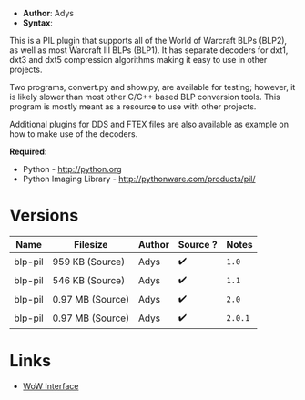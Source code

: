 - **Author**: Adys
- **Syntax**:

This is a PIL plugin that supports all of the World of Warcraft BLPs (BLP2), as well as most Warcraft III BLPs (BLP1). It has separate decoders for dxt1, dxt3 and dxt5 compression algorithms making it easy to use in other projects.

Two programs, convert.py and show.py, are available for testing; however, it is likely slower than most other C/C++ based BLP conversion tools. This program is mostly meant as a resource to use with other projects.

Additional plugins for DDS and FTEX files are also available as example on how to make use of the decoders.

**Required**:
- Python - http://python.org
- Python Imaging Library - http://pythonware.com/products/pil/

# Versions

| Name    | Filesize         | Author | Source ? | Notes   |
| ------- | ---------------- | ------ | -------- | ------- |
| blp-pil | 959 KB (Source)  | Adys   | ✔️       | `1.0`   |
| blp-pil | 546 KB (Source)  | Adys   | ✔️       | `1.1`   |
| blp-pil | 0.97 MB (Source) | Adys   | ✔️       | `2.0`   |
| blp-pil | 0.97 MB (Source) | Adys   | ✔️       | `2.0.1` |

# Links

* [WoW Interface](http://www.wowinterface.com/downloads/info15561-PythonBLPconverterlibraryPIL.html#info)